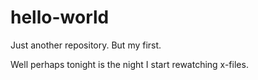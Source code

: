 # hello-world
Just another repository. But my first.

Well perhaps tonight is the night I start rewatching x-files.
